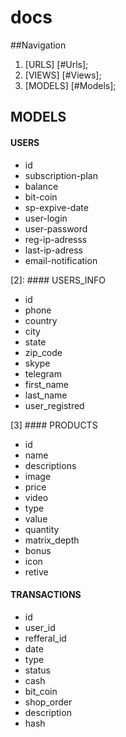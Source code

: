 # docs
##Navigation
1. [URLS] [#Urls];
2. [VIEWS] [#Views];
3. [MODELS] [#Models];


## <a name="Models"/> MODELS

#### USERS
* id
* subscription-plan
* balance
* bit-coin
* sp-expive-date
* user-login
* user-password
* reg-ip-adresss
* last-ip-adress
* email-notification

[2]: #### USERS_INFO 
* id
* phone
* country
* city
* state
* zip_code
* skype
* telegram
* first_name
* last_name
* user_registred

[3] #### PRODUCTS 
* id
* name
* descriptions
* image
* price
* video
* type
* value
* quantity
* matrix_depth
* bonus
* icon
* retive

#### TRANSACTIONS
* id
* user_id
* refferal_id
* date
* type
* status
* cash
* bit_coin
* shop_order
* description
* hash

[1]: URLS
